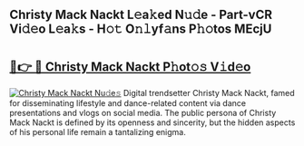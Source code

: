 ## Christy Mack Nackt L𝚎a𝚔ed N𝚞𝚍e - Part-vCR Vi𝚍𝚎o L𝚎a𝚔s - H𝚘𝚝 O𝚗𝚕yf𝚊ns P𝚑𝚘tos MEcjU

# <h2><a href="http://kfeju9.oniu.top/?m=Christy+Mack+Nackt">🔗👉 🔴 Christy Mack Nackt P𝚑ot𝚘𝚜 V𝚒d𝚎o</a></h2>

[![Christy Mack Nackt Nu𝚍e𝚜](https://i.imgur.com/0qMVB7G.gif)](http://kfeju9.oniu.top/?m=Christy+Mack+Nackt)
Digital trendsetter Christy Mack Nackt, famed for disseminating lifestyle and dance-related content via dance presentations and vlogs on social media. The public persona of Christy Mack Nackt is defined by its openness and sincerity, but the hidden aspects of his personal life remain a tantalizing enigma.  
